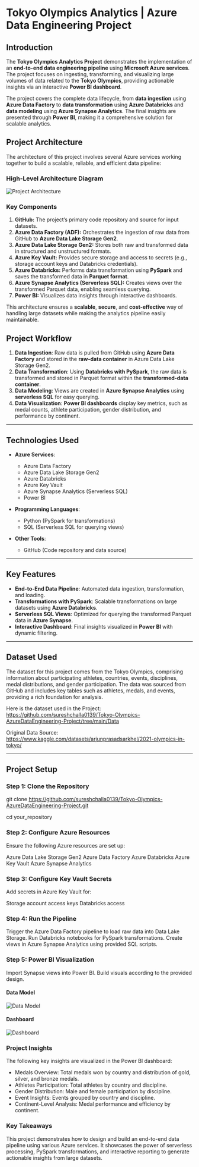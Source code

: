 # Tokyo Olympics Analytics | Azure Data Engineering Project

## Introduction
The **Tokyo Olympics Analytics Project** demonstrates the implementation of an **end-to-end data engineering pipeline** using **Microsoft Azure services**. The project focuses on ingesting, transforming, and visualizing large volumes of data related to the **Tokyo Olympics**, providing actionable insights via an interactive **Power BI dashboard**.

The project covers the complete data lifecycle, from **data ingestion** using **Azure Data Factory** to **data transformation** using **Azure Databricks** and **data modeling** using **Azure Synapse Analytics**. The final insights are presented through **Power BI**, making it a comprehensive solution for scalable analytics.

## Project Architecture
The architecture of this project involves several Azure services working together to build a scalable, reliable, and efficient data pipeline:

### **High-Level Architecture Diagram**
![Project Architecture](Architecture%20And%20Data%20Model/tokyo-olympics.png)

### **Key Components**
1. **GitHub:** The project’s primary code repository and source for input datasets.
2. **Azure Data Factory (ADF):** Orchestrates the ingestion of raw data from GitHub to **Azure Data Lake Storage Gen2**.
3. **Azure Data Lake Storage Gen2:** Stores both raw and transformed data in structured and unstructured formats.
4. **Azure Key Vault:** Provides secure storage and access to secrets (e.g., storage account keys and Databricks credentials).
5. **Azure Databricks:** Performs data transformation using **PySpark** and saves the transformed data in **Parquet format**.
6. **Azure Synapse Analytics (Serverless SQL):** Creates views over the transformed Parquet data, enabling seamless querying.
7. **Power BI:** Visualizes data insights through interactive dashboards.

This architecture ensures a **scalable**, **secure**, and **cost-effective** way of handling large datasets while making the analytics pipeline easily maintainable.

## **Project Workflow**
1. **Data Ingestion**: Raw data is pulled from GitHub using **Azure Data Factory** and stored in the **raw-data container** in Azure Data Lake Storage Gen2.
2. **Data Transformation**: Using **Databricks with PySpark**, the raw data is transformed and stored in Parquet format within the **transformed-data container**.
3. **Data Modeling**: Views are created in **Azure Synapse Analytics** using **serverless SQL** for easy querying.
4. **Data Visualization**: **Power BI dashboards** display key metrics, such as medal counts, athlete participation, gender distribution, and performance by continent.

---

## **Technologies Used**
- **Azure Services**:
  - Azure Data Factory
  - Azure Data Lake Storage Gen2
  - Azure Databricks
  - Azure Key Vault
  - Azure Synapse Analytics (Serverless SQL)
  - Power BI

- **Programming Languages**:
  - Python (PySpark for transformations)
  - SQL (Serverless SQL for querying views)

- **Other Tools**:
  - GitHub (Code repository and data source)
---

## **Key Features**
- **End-to-End Data Pipeline**: Automated data ingestion, transformation, and loading.
- **Transformations with PySpark**: Scalable transformations on large datasets using **Azure Databricks**.
- **Serverless SQL Views**: Optimized for querying the transformed Parquet data in **Azure Synapse**.
- **Interactive Dashboard**: Final insights visualized in **Power BI** with dynamic filtering.

---
## **Dataset Used**
The dataset for this project comes from the Tokyo Olympics, comprising information about participating athletes, countries, events, disciplines, medal distributions, and gender participation. The data was sourced from GitHub and includes key tables such as athletes, medals, and events, providing a rich foundation for analysis.

Here is the dataset used in the Project: https://github.com/sureshchalla0139/Tokyo-Olympics-AzureDataEngineering-Project/tree/main/Data

Original Data Source: https://www.kaggle.com/datasets/arjunprasadsarkhel/2021-olympics-in-tokyo/

---

## **Project Setup**

### **Step 1: Clone the Repository**

git clone https://github.com/sureshchalla0139/Tokyo-Olympics-AzureDataEngineering-Project.git

cd your_repository

### **Step 2: Configure Azure Resources**
Ensure the following Azure resources are set up:

Azure Data Lake Storage Gen2
Azure Data Factory
Azure Databricks
Azure Key Vault
Azure Synapse Analytics

### **Step 3: Configure Key Vault Secrets**
Add secrets in Azure Key Vault for:

Storage account access keys
Databricks access

### **Step 4: Run the Pipeline**
Trigger the Azure Data Factory pipeline to load raw data into Data Lake Storage.
Run Databricks notebooks for PySpark transformations.
Create views in Azure Synapse Analytics using provided SQL scripts.

### **Step 5: Power BI Visualization**
Import Synapse views into Power BI.
Build visuals according to the provided design.

#### **Data Model**
![Data Model](Architecture%20And%20Data%20Model/tokyo-olympics-data-model.JPG)

#### **Dashboard**
![Dashboard](Dashboard/tokyo-olympics-dashboad.JPG)

### **Project Insights**
The following key insights are visualized in the Power BI dashboard:

- Medals Overview: Total medals won by country and distribution of gold, silver, and bronze medals.
- Athletes Participation: Total athletes by country and discipline.
- Gender Distribution: Male and female participation by discipline.
- Event Insights: Events grouped by country and discipline.
- Continent-Level Analysis: Medal performance and efficiency by continent.

### **Key Takeaways**
This project demonstrates how to design and build an end-to-end data pipeline using various Azure services. It showcases the power of serverless processing, PySpark transformations, and interactive reporting to generate actionable insights from large datasets.
